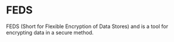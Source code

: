 # FEDS
FEDS (Short for Flexible Encryption of Data Stores) and is a tool for encrypting data in a secure method. 
